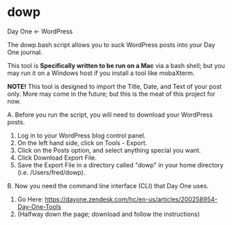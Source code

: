 dowp
====

Day One <- WordPress

The dowp.bash script allows you to suck WordPress posts into your Day One journal.

This tool is <b>Specifically written to be run on a Mac</b> via a bash shell; but you may run it on a Windows host if you install a tool like mobaXterm.

<b>NOTE!</b> This tool is designed to import the Title, Date, and Text of your post only. More may come in the future; but this is the meat of this project for now.

A. Before you run the script, you will need to download your WordPress posts.

1. Log in to your WordPress blog control panel.
2. On the left hand side, click on Tools - Export.
3. Click on the Posts option, and select anything special you want.
4. Click Download Export File.
5. Save the Export File in a directory called "dowp" in your home directory (i.e. /Users/fred/dowp).


B. Now you need the command line interface (CLI) that Day One uses.

1. Go Here: https://dayone.zendesk.com/hc/en-us/articles/200258954-Day-One-Tools
2. (Halfway down the page; download and follow the instructions)
